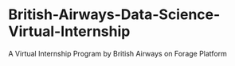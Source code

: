 # British-Airways-Data-Science-Virtual-Internship
A Virtual Internship Program by British Airways on Forage Platform

